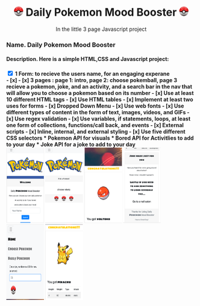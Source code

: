 <div align="center">
<h1><img src="/resources/pokeball2.png" width="25" height="25" alt="Pokemon"> Daily Pokemon Mood Booster <img src="/resources/pokeball2.png" width="25" height="25" alt="Pokemon"></h1>
<p syle="color:grey">In the little 3 page Javascript project <p>
</div>
<h3> Name. Daily Pokemon Mood Booster</h3>
<h4> Description. Here is a simple HTML,CSS and Javascript project:<h4>
<input type="checkbox" class="onoffswitch-checkbox" id="inline" checked> 
<label for="vehicle1"> 1 Form: to recieve the users name, for an engaging experane</label><br>
- [x] 
- [x] 3 pages : page 1: intro, page 2: choose pokemball, page 3 recieve a pokemon, joke, and an activity, and a search bar in the nav that will allow you to choose a pokemon based on its number
- [x] Use at least 10 different HTML tags
- [x] Use HTML tables
- [x] Implement at least two uses for forms
- [x] Dropped Down Menu 
- [x] Use web fonts
- [x] Use different types of content in the form of text, images, videos, and GIFs
- [x] Use regex validation
- [x] Use variables, if statements, loops, at least one form of collections, functions/call back, and events
- [x] External scripts
- [x] Inline, internal, and external styling
- [x] Use five different CSS selectors
* <a link="https://pokeapi.co/"> Pokemon API</a> for visuals
* <a link="https://www.boredapi.com/"> Bored API</a> for Activitlies to add to your day
* <a link="https://official-joke-api.appspot.com/random_joke"> Joke API</a> for a joke to add to your day

<br>


<img src="/resources/Page_1.png" width="100" height="200" alt="Page 1"> 
<img src="/resources/Page_2.png" width="100" height="200" alt="Page 2"> 
<img src="/resources/Page_3.png" width="100" height="200" alt="Page 3"> 
<img src="/resources/Page_3_part_2.png" width="100" height="200" alt="Page 3 part 2"> 
<img src="/resources/choose_pokemon%20_in_nav.png" width="100" height="200" alt="Page 3"> 
<img src="/resources/New_Pokemon.png" width="100" height="200" alt="Page 3"> 
